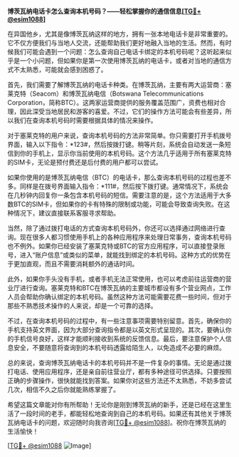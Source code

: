 **博茨瓦纳电话卡怎么查询本机号码？——轻松掌握你的通信信息[[TG💪+ @esim1088](https://t.me/s/esim1088)]**

在异国他乡，尤其是像博茨瓦纳这样的地方，拥有一张本地电话卡是非常重要的。它不仅方便我们与当地人交流，还能帮助我们更好地融入当地的生活。然而，有时候我们可能会遇到一个问题：怎么查询自己电话卡绑定的本机号码呢？这听起来似乎是一个小问题，但如果你是第一次使用博茨瓦纳的电话卡，或者对当地的通信方式不太熟悉，可能就会感到困惑了。

首先，我们需要了解博茨瓦纳的电话卡种类。在博茨瓦纳，主要有两大运营商：塞莱克特（Seacom）和博茨瓦纳电信（Botswana Telecommunications Corporation，简称BTC）。这两家运营商提供的服务覆盖范围广，资费也相对合理，因此深受当地居民和游客的喜爱。不过，它们的操作方法可能会有些差异，所以我们在查询本机号码时需要根据具体的情况来操作。

对于塞莱克特的用户来说，查询本机号码的方法非常简单。你只需要打开手机拨号界面，输入以下指令：*123#，然后按拨打键。稍等片刻，系统会自动发送一条短信到你的手机上，显示你当前使用的本机号码。这个方法几乎适用于所有塞莱克特的SIM卡，无论是预付费还是后付费的用户都可以尝试。

如果你使用的是博茨瓦纳电信（BTC）的电话卡，那么查询本机号码的过程也差不多。同样是在拨号界面输入指令：*111#，然后按下拨打键。通常情况下，系统会在几秒钟内回复你一条包含本机号码的短信。需要注意的是，这个方法适用于大多数BTC的SIM卡，但如果你的卡有特殊的限制或功能，可能会导致查询失败。在这种情况下，建议直接联系客服寻求帮助。

当然，除了通过拨打电话的方式查询本机号码外，你还可以选择通过网络进行查询。现在很多人都习惯使用手机上的各种应用程序来处理日常事务，查询本机号码也不例外。如果你已经安装了塞莱克特或BTC的官方应用程序，可以直接登录账号，进入“账户信息”或类似的菜单，就能找到绑定的本机号码。这种方式的优势在于更加直观，而且不需要消耗额外的通话时间。

此外，如果你手头没有手机，或者手机无法正常使用，也可以考虑前往运营商的营业厅进行查询。塞莱克特和BTC在博茨瓦纳的主要城市都设有多个营业网点，工作人员会帮助你确认绑定的本机号码。虽然这种方法可能需要花费一些时间，但对于那些不熟悉技术操作的人来说，却是一个可靠的选择。

不过，在查询本机号码的过程中，有一些注意事项需要特别留意。首先，确保你的手机支持英文界面，因为大部分查询指令都是以英文形式呈现的。其次，要确认你的手机信号良好，这样才能顺利接收到系统的反馈信息。最后，要注意保护个人信息安全，不要随意将查询到的本机号码透露给陌生人，以免造成不必要的麻烦。

总的来说，查询博茨瓦纳电话卡的本机号码并不是一件复杂的事情。无论是通过拨打电话、使用应用程序，还是亲自前往营业厅，都有多种途径可供选择。只要按照正确的步骤操作，很快就能找到答案。如果你对这些方法还不太熟悉，不妨多尝试几次，相信不久之后你就能熟练掌握了。

希望这篇文章能对你有所帮助！无论你是刚到博茨瓦纳的新手，还是已经在这里生活了一段时间的老手，都能轻松地查询到自己的本机号码。如果还有其他关于博茨瓦纳电话卡的问题，欢迎随时向我咨询[[TG💪+ @esim1088](https://t.me/s/esim1088)]。祝你在博茨瓦纳的生活愉快！

[[TG💪+ @esim1088](https://t.me/s/esim1088) ![Image](https://i.postimg.cc/4NQfJmqS/Snipaste-2025-05-13-00-14-12.png)]
